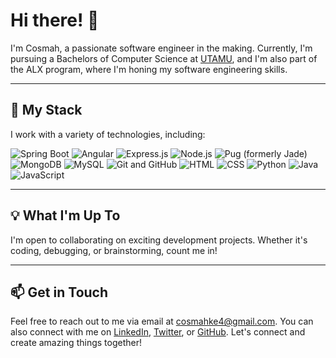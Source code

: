 # Hi there! 👋

I'm Cosmah, a passionate software engineer in the making. Currently, I'm pursuing a Bachelors of Computer Science at [UTAMU](https://www.utamu.ac.ug/), and I'm also part of the ALX program, where I'm honing my software engineering skills.

---

## 🚀 My Stack

I work with a variety of technologies, including:

![Spring Boot](https://insource.io/images/posts/spring-boot.png) ![Angular](https://example.com/angular-image.png) ![Express.js](https://example.com/express-image.png) ![Node.js](https://example.com/nodejs-image.png) ![Pug (formerly Jade)](https://example.com/pug-image.png) ![MongoDB](https://example.com/mongodb-image.png) ![MySQL](https://example.com/mysql-image.png) ![Git and GitHub](https://example.com/git-github-image.png) ![HTML](https://example.com/html-image.png) ![CSS](https://example.com/css-image.png) ![Python](https://example.com/python-image.png) ![Java](https://example.com/java-image.png) ![JavaScript](https://example.com/javascript-image.png)

---

## 💡 What I'm Up To

I'm open to collaborating on exciting development projects. Whether it's coding, debugging, or brainstorming, count me in!

---

## 📫 Get in Touch

Feel free to reach out to me via email at cosmahke4@gmail.com. You can also connect with me on [LinkedIn](https://www.linkedin.com/in/yourprofile), [Twitter](https://twitter.com/yourhandle), or [GitHub](https://github.com/yourusername). Let's connect and create amazing things together!
